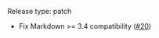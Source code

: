Release type: patch

* Fix Markdown >= 3.4 compatibility ([#20](https://github.com/pelican-plugins/liquid-tags/pull/20))
